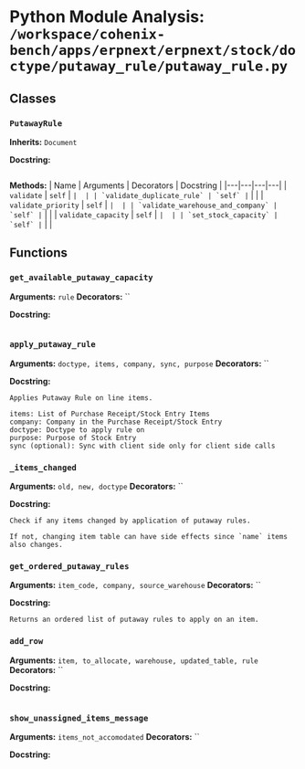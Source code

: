 # Python Module Analysis: `/workspace/cohenix-bench/apps/erpnext/erpnext/stock/doctype/putaway_rule/putaway_rule.py`

## Classes

### `PutawayRule`
**Inherits:** `Document`


**Docstring:**
```

```

**Methods:**
| Name | Arguments | Decorators | Docstring |
|---|---|---|---|
| `validate` | `self` | `` |  |
| `validate_duplicate_rule` | `self` | `` |  |
| `validate_priority` | `self` | `` |  |
| `validate_warehouse_and_company` | `self` | `` |  |
| `validate_capacity` | `self` | `` |  |
| `set_stock_capacity` | `self` | `` |  |





## Functions

### `get_available_putaway_capacity`
**Arguments:** `rule`
**Decorators:** ``

**Docstring:**
```

```
### `apply_putaway_rule`
**Arguments:** `doctype, items, company, sync, purpose`
**Decorators:** ``

**Docstring:**
```
Applies Putaway Rule on line items.

items: List of Purchase Receipt/Stock Entry Items
company: Company in the Purchase Receipt/Stock Entry
doctype: Doctype to apply rule on
purpose: Purpose of Stock Entry
sync (optional): Sync with client side only for client side calls
```
### `_items_changed`
**Arguments:** `old, new, doctype`
**Decorators:** ``

**Docstring:**
```
Check if any items changed by application of putaway rules.

If not, changing item table can have side effects since `name` items also changes.
```
### `get_ordered_putaway_rules`
**Arguments:** `item_code, company, source_warehouse`
**Decorators:** ``

**Docstring:**
```
Returns an ordered list of putaway rules to apply on an item.
```
### `add_row`
**Arguments:** `item, to_allocate, warehouse, updated_table, rule`
**Decorators:** ``

**Docstring:**
```

```
### `show_unassigned_items_message`
**Arguments:** `items_not_accomodated`
**Decorators:** ``

**Docstring:**
```

```

